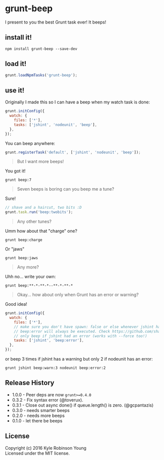 # grunt-beep

I present to you the best Grunt task ever! It beeps!

## install it!

```
npm install grunt-beep --save-dev
```

## load it!

```js
grunt.loadNpmTasks('grunt-beep');
```

## use it!

Originally I made this so I can have a beep when my watch task is done:

```js
grunt.initConfig({
  watch: {
    files: ['*'],
    tasks: ['jshint', 'nodeunit', 'beep'],
  },
});
```

You can beep anywhere:

```js
grunt.registerTask('default', ['jshint', 'nodeunit', 'beep']);
```

> But I want more beeps!

You got it!

```shell
grunt beep:7
```

> Seven beeps is boring can you beep me a tune?

Sure!

```js
// shave and a haircut, two bits :D
grunt.task.run('beep:twobits');
```

> Any other tunes?

Umm how about that "charge" one?

```shell
grunt beep:charge
```

Or "jaws"

```shell
grunt beep:jaws
```

> Any more?

Uhh no... write your own:

```shell
grunt beep:**-*-**-*--**-*-**-*
```

> Okay... how about only when Grunt has an error or warning?

Good idea!

```js
grunt.initConfig({
  watch: {
    files: ['*'],
    // make sure you don't have spawn: false or else whenever jshint has an error,
    // beep:error will always be executed. Check https://github.com/shama/grunt-beep/issues/6 for reference.
    // only beep if jshint had an error (works with --force too!)
    tasks: ['jshint', 'beep:error'],
  },
});
```

or beep 3 times if jshint has a warning but only 2 if nodeunit has an error:

```shell
grunt jshint beep:warn:3 nodeunit beep:error:2
```

## Release History
* 1.0.0 - Peer deps are now `grunt>=0.4.0`
* 0.3.2 - Fix syntax error (@toverux).
* 0.3.1 - Close out async done() if queue.length() is zero. (@gcpantazis)
* 0.3.0 - needs smarter beeps
* 0.2.0 - needs more beeps
* 0.1.0 - let there be beeps

## License
Copyright (c) 2016 Kyle Robinson Young  
Licensed under the MIT license.
